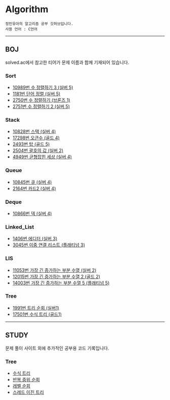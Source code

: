 # Algorithm
```
정민유아의 알고리즘 공부 깃허브입니다.
사용 언어 : C언어
```
***
## BOJ
solved.ac에서 참고한 티어가 문제 이름과 함께 기재되어 있습니다.

### Sort
+ [10989번 수 정렬하기 3 (실버 5)](./BOJ_algorithm_study/Sort/BOJ_10989/BOJ_10989.c)
+ [1181번 단어 정렬 (실버 5)](./BOJ_algorithm_study/Sort/BOJ_1181/BOJ_1181.c)
+ [2750번 수 정렬하기 (브론즈 1)](./BOJ_algorithm_study/Sort/BOJ_2750/BOJ_2750.c)
+ [2751번 수 정렬하기 2 (실버 5)](./BOJ_algorithm_study/Sort/BOJ_2751/BOJ_2751.c)

### Stack
+ [10828번 스택 (실버 4)](./BOJ_algorithm_study/Stack/BOJ_10828/BOJ_10828.c)
+ [17298번 오큰수 (골드 4)](./BOJ_algorithm_study/Stack/BOJ_17298/BOJ_17298.c)
+ [2493번 탑 (골드 5)](./BOJ_algorithm_study/Stack/BOJ_2493/BOJ_2493.c)
+ [2504번 괄호의 값 (실버 2)](./BOJ_algorithm_study/Stack/BOJ_2504/BOJ_2504.c)
+ [4949번 균형잡힌 세상 (실버 4)](./BOJ_algorithm_study/Stack/BOJ_4949/BOJ_4949.c)

### Queue 
+ [10845번 큐 (실버 4)](./BOJ_algorithm_study/Queue/BOJ_10845/BOJ_10845.c)
+ [2164번 카드2 (실버 4)](./BOJ_algorithm_study/Queue/BOJ_2164/BOJ_2164.c)

### Deque
+ [10866번 덱 (실버 4)](./BOJ_algorithm_study/Deque/BOJ_10866/BOJ_10866.c)

### Linked_List
+ [1406번 에디터 (실버 3)](./BOJ_algorithm_study/Linked_List/BOJ_1406/BOJ_1406.c)
+ [3045번 이중 연결 리스트 (플래티넘 3)](./BOJ_algorithm_study/Linked_List/BOJ_3045/BOJ_3045.c)

### LIS 
+ [11053번 가장 긴 증가하는 부분 수열 (실버 2)](./BOJ_algorithm_study/LIS/BOJ_11053/BOJ_11053.c)
+ [12015번 가장 긴 증가하는 부분 수열 2 (골드 2)](./BOJ_algorithm_study/LIS/BOJ_12015/BOJ_12015.c)
+ [14003번 가장 긴 증가하는 부분 수열 5 (플래티넘 5)](./BOJ_algorithm_study/LIS/BOJ_14003/BOJ_14003.c)

### Tree
+ [1991번 트리 순회 (실버1)](./BOJ_algorithm_study/Tree/BOJ_1991/BOJ_1991.c)
+ [17501번 수식 트리 (골드1)](./BOJ_algorithm_study/Tree/BOJ_17501/BOJ_17501.c)

***
## STUDY
문제 풀이 사이트 외에 추가적인 공부용 코드 기록입니다.

### Tree
+ [수식 트리](./study/tree_evaluate/evaluate.c)
+ [반복 중위 순회](./study/tree_inorder_iter/inorder_iter.c)
+ [레벨 순회](./study/tree_level_order/level_order.c)
+ [스레드 이진 트리](./study/tree_threaded_binary/threaded_binary_tree.c)
